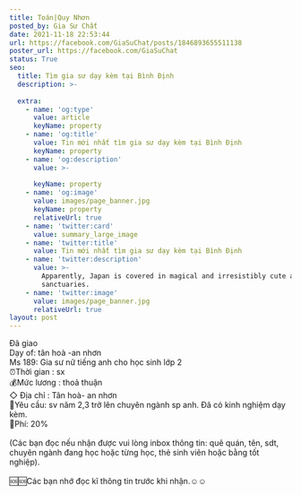 ```yaml
---
title: Toán|Quy Nhơn
posted_by: Gia Sư Chất
date: 2021-11-18 22:53:44
url: https://facebook.com/GiaSuChat/posts/1846893655511138
poster_url: https://facebook.com/GiaSuChat
status: True
seo:
  title: Tìm gia sư dạy kèm tại Bình Định
  description: >-
    
  extra:
    - name: 'og:type'
      value: article
      keyName: property
    - name: 'og:title'
      value: Tin mới nhất tìm gia sư dạy kèm tại Bình Định
      keyName: property
    - name: 'og:description'
      value: >-
        
      keyName: property
    - name: 'og:image'
      value: images/page_banner.jpg
      keyName: property
      relativeUrl: true
    - name: 'twitter:card'
      value: summary_large_image
    - name: 'twitter:title'
      value: Tin mới nhất tìm gia sư dạy kèm tại Bình Định
    - name: 'twitter:description'
      value: >-
        Apparently, Japan is covered in magical and irresistibly cute animal
        sanctuaries.
    - name: 'twitter:image'
      value: images/page_banner.jpg
      relativeUrl: true
layout: post
---
```

Đã giao<br>Dạy of: tân hoà -an nhơn<br>Ms 189: Gia sư nữ tiếng anh cho học sinh lớp 2<br>⏰Thời gian : sx<br>💰Mức lương : thoả thuận<br>◇ Địa chỉ : Tân hoà- an nhơn<br>📒Yêu cầu: sv năm 2,3 trở lên chuyên ngành sp anh. Đã có kinh nghiệm dạy kèm.<br>💸Phí: 20%<br><br>(Các bạn đọc nếu nhận được vui lòng inbox thông tin: quê quán, tên, sdt, chuyên ngành đang học hoặc từng học, thẻ sinh viên hoặc bằng tốt nghiệp).<br><br>🆘🆘Các bạn nhớ đọc kĩ thông tin trước khi nhận.☺️☺️
